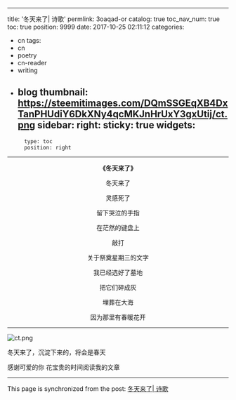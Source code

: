 
---
title: '冬天来了| 诗歌'
permlink: 3oaqad-or
catalog: true
toc_nav_num: true
toc: true
position: 9999
date: 2017-10-25 02:11:12
categories:
- cn
tags:
- cn
- poetry
- cn-reader
- writing
- blog
thumbnail: https://steemitimages.com/DQmSSGEqXB4DxTanPHUdiY6DkXNy4qcMKJnHrUxY3gxUtij/ct.png
sidebar:
    right:
        sticky: true
widgets:
    -
        type: toc
        position: right
---


<center>

**《冬天来了》**

冬天来了

灵感死了

留下哭泣的手指

在茫然的键盘上

敲打

关于祭奠星期三的文字

我已经选好了墓地

把它们碎成灰

埋葬在大海

因为那里有春暖花开 </center>

---

![ct.png](https://steemitimages.com/DQmSSGEqXB4DxTanPHUdiY6DkXNy4qcMKJnHrUxY3gxUtij/ct.png)

冬天来了，沉淀下来的，将会是春天

感谢可爱的你
花宝贵的时间阅读我的文章

- - -

This page is synchronized from the post: [冬天来了| 诗歌](https://steemit.com/@yellowbird/3oaqad-or)
